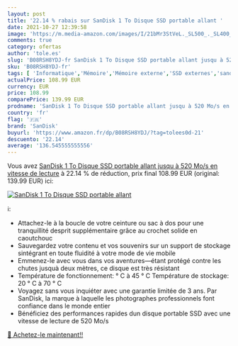 ```yaml
---
layout: post
title: '22.14 % rabais sur SanDisk 1 To Disque SSD portable allant '
date: 2021-10-27 12:39:58
image: 'https://m.media-amazon.com/images/I/21bMr3StVeL._SL500_._SL400_.jpg'
comments: true
category: ofertas
author: 'tole.es'
slug: 'B08RSH8YDJ-fr SanDisk 1 To Disque SSD portable allant jusqu à 520 Mo/s...'
sku: 'B08RSH8YDJ-fr'
tags: [ 'Informatique','Mémoire','Mémoire externe','SSD externes','sandisk', ]
actualPrice: 108.99 EUR
currency: EUR
price: 108.99
comparePrice: 139.99 EUR
prodname: 'SanDisk 1 To Disque SSD portable allant jusqu à 520 Mo/s en vitesse de lecture'
country: 'fr'
flag: '🇫🇷'
brand: 'SanDisk'
buyurl: 'https://www.amazon.fr/dp/B08RSH8YDJ/?tag=tolees0d-21'
descuento: '22.14'
average: '136.545555555556'
---
```


Vous avez [SanDisk 1 To Disque SSD portable allant jusqu à 520 Mo/s en vitesse de lecture](https://www.amazon.fr/dp/B08RSH8YDJ/?tag=tolees0d-21)  à  22.14 % de réduction, prix final  108.99 EUR (original: 139.99 EUR) ici:

[![SanDisk 1 To Disque SSD portable allant ](https://m.media-amazon.com/images/I/21bMr3StVeL._SL500_._SL400_.jpg)](https://www.amazon.fr/dp/B08RSH8YDJ/?tag=tolees0d-21)

ℹ️:

- Attachez-le à la boucle de votre ceinture ou sac à dos pour une tranquillité desprit supplémentaire grâce au crochet solide en caoutchouc
- Sauvegardez votre contenu et vos souvenirs sur un support de stockage sintégrant en toute fluidité à votre mode de vie mobile
- Emmenez-le avec vous dans vos aventures—étant protégé contre les chutes jusquà deux mètres, ce disque est très résistant
- Température de fonctionnement: ° C à 45 ° C Température de stockage: 20 ° C à 70 ° C
- Voyagez sans vous inquiéter avec une garantie limitée de 3 ans. Par SanDisk, la marque à laquelle les photographes professionnels font confiance dans le monde entier
- Bénéficiez des performances rapides dun disque portable SSD avec une vitesse de lecture de 520 Mo/s

[🛒 Achetez-le maintenant!!](https://www.amazon.fr/dp/B08RSH8YDJ/?tag=tolees0d-21)
